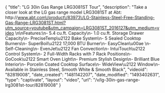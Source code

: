 {
    "title": "LG 30in Gas Range LRG3081ST Tour",
    "description": "Take a closer look at the LG gas range model LRG3081ST at Abt: http:\/\/www.abt.com\/product\/83973\/LG-Stainless-Steel-Free-Standing-Gas-Range-LRG3081ST.html?utm_source=youtube&utm_campaign=LRG3081ST_2016127&utm_medium=video \n\nFeatures:\n- 5.4 cu.ft. Capacity\n- 1.0 cu.ft. Storage Drawer Capacity\n- PreciseTemp\u2122 Bake System\n- 5 Sealed Cooktop Burners\n- SuperBoil\u2122 17,000 BTU Burner\n- EasyClean\u00ae \n- Self-Cleaning\n- EvenJet\u2122 Fan Convection\n- IntuiTouch\u2122 Control System\n- 2 Full-Width Racks with 7 Rack Positions\n- GoCook\u2122 Smart Oven Light\n- Premium Stylish Design\n- Brilliant Blue Interior\n- Porcelin Coated Cooktop Surface\n- WideView\u2122 Window\n- Available in Stainless Steel, Smooth White & Smooth Black",
    "videoid": "82819008",
    "date_created": "1481142207",
    "date_modified": "1493402631",
    "type": "captivate",
    "layout": "video",
    "url": "\/v\/lg-30in-gas-range-lrg3081st-tour\/82819008"
}
